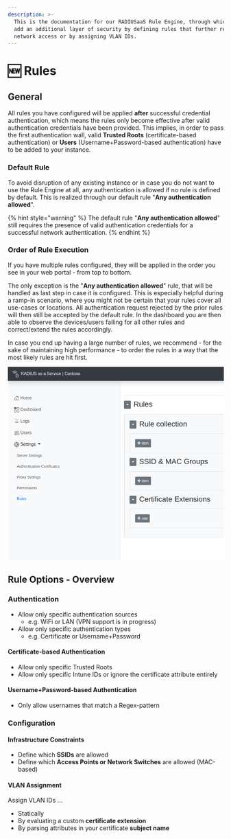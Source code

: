 ```yaml
---
description: >-
  This is the documentation for our RADIUSaaS Rule Engine, through which you can
  add an additional layer of security by defining rules that further restrict
  network access or by assigning VLAN IDs.
---
```


# 🆕 Rules

## General&#x20;

All rules you have configured will be applied **after** successful credential authentication, which means the rules only become effective after valid authentication credentials have been provided. This implies, in order to pass the first authentication wall, valid **Trusted Roots** (certificate-based authentication) or **Users** (Username+Password-based authentication) have to be added to your instance.&#x20;

### Default Rule

To avoid disruption of any existing instance or in case you do not want to use the Rule Engine at all, any authentication is allowed if no rule is defined by default. This is realized through our default rule "**Any authentication allowed**".

{% hint style="warning" %}
The default rule "**Any authentication allowed**" still requires the presence of valid authentication credentials for a successful network authentication.
{% endhint %}

### Order of Rule Execution

If you have multiple rules configured, they will be applied in the order you see in your web portal - from top to bottom.&#x20;

The only exception is the "**Any authentication allowed**" rule, that will be handled as last step in case it is configured. This is especially helpful during a ramp-in scenario, where you might not be certain that your rules cover all use-cases or locations. All authentication request rejected by the prior rules will then still be accepted by the default rule. In the dashboard you are then able to observe the devices/users failing for all other rules and correct/extend the rules accordingly.&#x20;

In case you end up having a large number of rules, we recommend - for the sake of maintaining high performance - to order the rules in a way that the most likely rules are hit first.

![](<../../../.gitbook/assets/image (79) (1) (1) (1).png>)

## Rule Options - Overview

### Authentication

* Allow only specific authentication sources
  * e.g. WiFi or LAN (VPN support is in progress)
* Allow only specific authentication types
  * e.g. Certificate or Username+Password

#### Certificate-based Authentication

* Allow only specific Trusted Roots
* Allow only specific Intune IDs or ignore the certificate attribute entirely

#### Username+Password-based Authentication

* Only allow usernames that match a Regex-pattern

### Configuration

#### Infrastructure Constraints

* Define which **SSIDs** are allowed
* Define which **Access Points or Network Switches** are allowed (MAC-based)&#x20;

#### VLAN Assignment

Assign VLAN IDs ...

* Statically&#x20;
* By evaluating a custom **certificate extension**
* By parsing attributes in your certificate **subject name**
